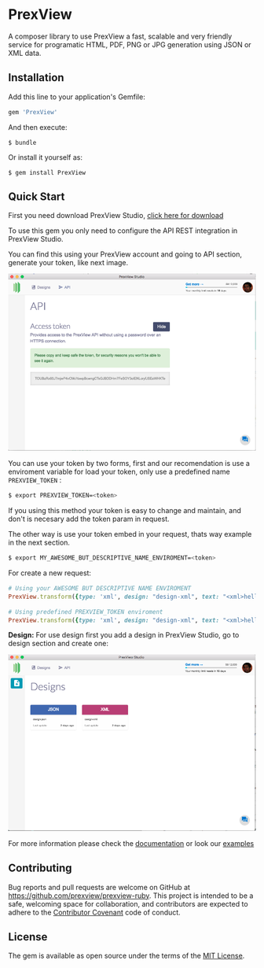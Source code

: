 # PrexView

A composer library to use PrexView a fast, scalable and very friendly service for programatic HTML, PDF, PNG or JPG generation using JSON or XML data.


## Installation

Add this line to your application's Gemfile:

```ruby
gem 'PrexView'
```

And then execute:

    $ bundle

Or install it yourself as:

    $ gem install PrexView

## Quick Start

First you need download PrexView Studio, [click here for download](https://prexview.com/downloads/)

To use this gem you only need to configure the API REST integration in PrexView Studio.

You can find this using your PrexView account and going to API section, generate your token, like next image.

![API token](./img/api.png)

You can use your token by two forms, first and our recomendation is use a enviroment variable for load your token, only use a predefined name `PREXVIEW_TOKEN` :

```bash
$ export PREXVIEW_TOKEN=<token>
```
If you using this method your token is easy to change and maintain, and don't is necesary add the token param in request.

The other way is use your token embed in your request, thats way example in the next section. 

```bash
$ export MY_AWESOME_BUT_DESCRIPTIVE_NAME_ENVIROMENT=<token>
```
For create a new request:

```ruby
# Using your AWESOME BUT DESCRIPTIVE NAME ENVIROMENT
PrexView.transform({type: 'xml', design: "design-xml", text: "<xml>hello world</xml>", token: "#{ENV['MY_AWESOME_BUT_DESCRIPTIVE_NAME_ENVIROMENT']}" })
```

```ruby
# Using predefined PREXVIEW_TOKEN enviroment
PrexView.transform({type: 'xml', design: "design-xml", text: "<xml>hello world</xml>"})
```

**Design:** For use design first you add a design in PrexView Studio, go to design section and create one:

![Design](./img/design.png)

For more information please check the [documentation](https://prexview.com/docs/) or look our [examples](/examples/)


## Contributing

Bug reports and pull requests are welcome on GitHub at https://github.com/prexview/prexview-ruby. This project is intended to be a safe, welcoming space for collaboration, and contributors are expected to adhere to the [Contributor Covenant](http://contributor-covenant.org) code of conduct.

## License

The gem is available as open source under the terms of the [MIT License](http://opensource.org/licenses/MIT).

